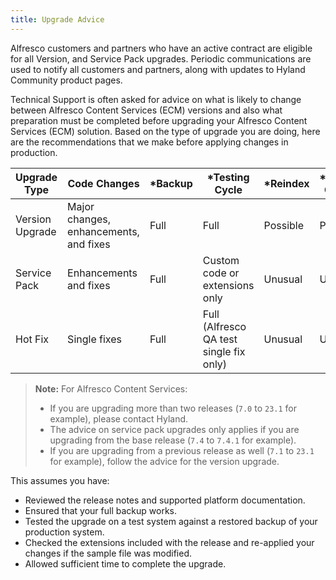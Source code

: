 ```yaml
---
title: Upgrade Advice
---
```


Alfresco customers and partners who have an active contract are eligible for all Version, and Service Pack upgrades. Periodic communications are used to notify all customers and partners, along with updates to Hyland Community product pages.

Technical Support is often asked for advice on what is likely to change between Alfresco Content Services (ECM) versions and also what preparation must be completed before upgrading your Alfresco Content Services (ECM) solution. Based on the type of upgrade you are doing, here are the recommendations that we make before applying changes in production.

|Upgrade Type|Code Changes|*Backup|*Testing Cycle|*Reindex|*Database Changes|
|------------|------------|------|---------|-------|------------|
|Version Upgrade|Major changes, enhancements, and fixes|Full|Full|Possible|Probable|
|Service Pack|Enhancements and fixes|Full|Custom code or extensions only|Unusual|Unusual|
|Hot Fix|Single fixes|Full|Full (Alfresco QA test single fix only)|Unusual|Unusual|

> **Note:** For Alfresco Content Services:<!--FIXME-->
>
> * If you are upgrading more than two releases (`7.0` to `23.1` for example), please contact Hyland.
> * The advice on service pack upgrades only applies if you are upgrading from the base release (`7.4` to `7.4.1` for example).
> * If you are upgrading from a previous release as well (`7.1` to `23.1` for example), follow the advice for the version upgrade.

This assumes you have:

* Reviewed the release notes and supported platform documentation.
* Ensured that your full backup works.
* Tested the upgrade on a test system against a restored backup of your production system.
* Checked the extensions included with the release and re-applied your changes if the sample file was modified.
* Allowed sufficient time to complete the upgrade.
